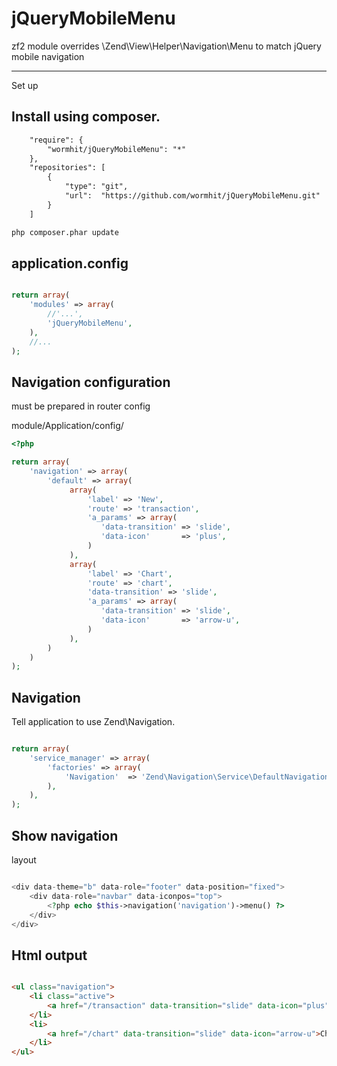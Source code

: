 jQueryMobileMenu
================

zf2 module overrides \Zend\View\Helper\Navigation\Menu to match jQuery mobile navigation



-----
Set up


Install using composer.
---

``` xml
    "require": {
        "wormhit/jQueryMobileMenu": "*"
    },
    "repositories": [
        {
            "type": "git",
            "url":  "https://github.com/wormhit/jQueryMobileMenu.git"
        }
    ]
```

```sh
php composer.phar update
```


application.config
---

``` php

return array(
    'modules' => array(
        //'...',
        'jQueryMobileMenu',
    ),
    //...
);

```



Navigation configuration
---

must be prepared in router config


module/Application/config/

``` php
<?php

return array(
    'navigation' => array(
        'default' => array(
             array(
                 'label' => 'New',
                 'route' => 'transaction',
                 'a_params' => array(
                    'data-transition' => 'slide',
                    'data-icon'       => 'plus',
                 )
             ),
             array(
                 'label' => 'Chart',
                 'route' => 'chart',
                 'data-transition' => 'slide',
                 'a_params' => array(
                    'data-transition' => 'slide',
                    'data-icon'       => 'arrow-u',
                 )
             ),
        )
    )
);
```


Navigation
---

Tell application to use Zend\Navigation.

``` php

return array(
    'service_manager' => array(
        'factories' => array(
            'Navigation'  => 'Zend\Navigation\Service\DefaultNavigationFactory',
        ),
    ),
);

```


Show navigation
---

layout

``` php

<div data-theme="b" data-role="footer" data-position="fixed">
    <div data-role="navbar" data-iconpos="top">
        <?php echo $this->navigation('navigation')->menu() ?>
    </div>
</div>

```


Html output
---

``` html

<ul class="navigation">
    <li class="active">
        <a href="/transaction" data-transition="slide" data-icon="plus">New</a>
    </li>
    <li>
        <a href="/chart" data-transition="slide" data-icon="arrow-u">Chart</a>
    </li>
</ul>

```
